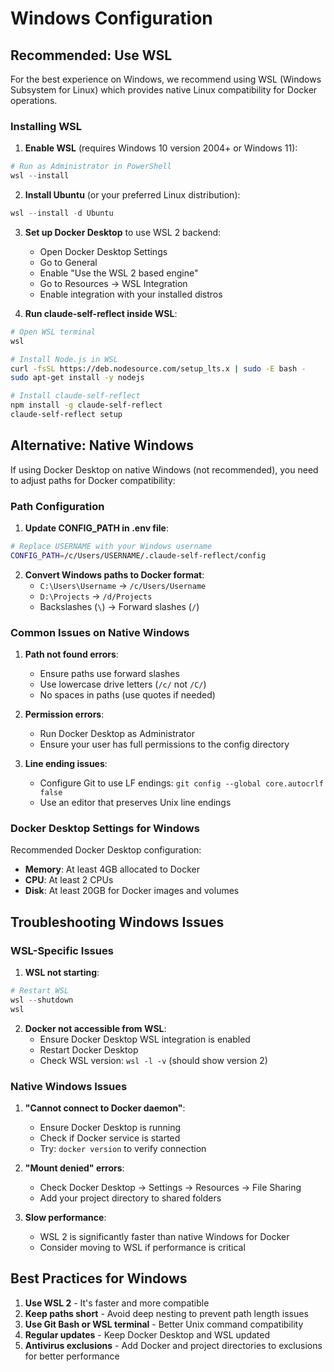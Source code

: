 # Windows Configuration

## Recommended: Use WSL
For the best experience on Windows, we recommend using WSL (Windows Subsystem for Linux) which provides native Linux compatibility for Docker operations.

### Installing WSL

1. **Enable WSL** (requires Windows 10 version 2004+ or Windows 11):
```powershell
# Run as Administrator in PowerShell
wsl --install
```

2. **Install Ubuntu** (or your preferred Linux distribution):
```powershell
wsl --install -d Ubuntu
```

3. **Set up Docker Desktop** to use WSL 2 backend:
   - Open Docker Desktop Settings
   - Go to General
   - Enable "Use the WSL 2 based engine"
   - Go to Resources → WSL Integration
   - Enable integration with your installed distros

4. **Run claude-self-reflect inside WSL**:
```bash
# Open WSL terminal
wsl

# Install Node.js in WSL
curl -fsSL https://deb.nodesource.com/setup_lts.x | sudo -E bash -
sudo apt-get install -y nodejs

# Install claude-self-reflect
npm install -g claude-self-reflect
claude-self-reflect setup
```

## Alternative: Native Windows

If using Docker Desktop on native Windows (not recommended), you need to adjust paths for Docker compatibility:

### Path Configuration

1. **Update CONFIG_PATH in .env file**:
```bash
# Replace USERNAME with your Windows username
CONFIG_PATH=/c/Users/USERNAME/.claude-self-reflect/config
```

2. **Convert Windows paths to Docker format**:
   - `C:\Users\Username` → `/c/Users/Username`
   - `D:\Projects` → `/d/Projects`
   - Backslashes (`\`) → Forward slashes (`/`)

### Common Issues on Native Windows

1. **Path not found errors**:
   - Ensure paths use forward slashes
   - Use lowercase drive letters (`/c/` not `/C/`)
   - No spaces in paths (use quotes if needed)

2. **Permission errors**:
   - Run Docker Desktop as Administrator
   - Ensure your user has full permissions to the config directory

3. **Line ending issues**:
   - Configure Git to use LF endings: `git config --global core.autocrlf false`
   - Use an editor that preserves Unix line endings

### Docker Desktop Settings for Windows

Recommended Docker Desktop configuration:
- **Memory**: At least 4GB allocated to Docker
- **CPU**: At least 2 CPUs
- **Disk**: At least 20GB for Docker images and volumes

## Troubleshooting Windows Issues

### WSL-Specific Issues

1. **WSL not starting**:
```powershell
# Restart WSL
wsl --shutdown
wsl
```

2. **Docker not accessible from WSL**:
   - Ensure Docker Desktop WSL integration is enabled
   - Restart Docker Desktop
   - Check WSL version: `wsl -l -v` (should show version 2)

### Native Windows Issues

1. **"Cannot connect to Docker daemon"**:
   - Ensure Docker Desktop is running
   - Check if Docker service is started
   - Try: `docker version` to verify connection

2. **"Mount denied" errors**:
   - Check Docker Desktop → Settings → Resources → File Sharing
   - Add your project directory to shared folders

3. **Slow performance**:
   - WSL 2 is significantly faster than native Windows for Docker
   - Consider moving to WSL if performance is critical

## Best Practices for Windows

1. **Use WSL 2** - It's faster and more compatible
2. **Keep paths short** - Avoid deep nesting to prevent path length issues
3. **Use Git Bash or WSL terminal** - Better Unix command compatibility
4. **Regular updates** - Keep Docker Desktop and WSL updated
5. **Antivirus exclusions** - Add Docker and project directories to exclusions for better performance